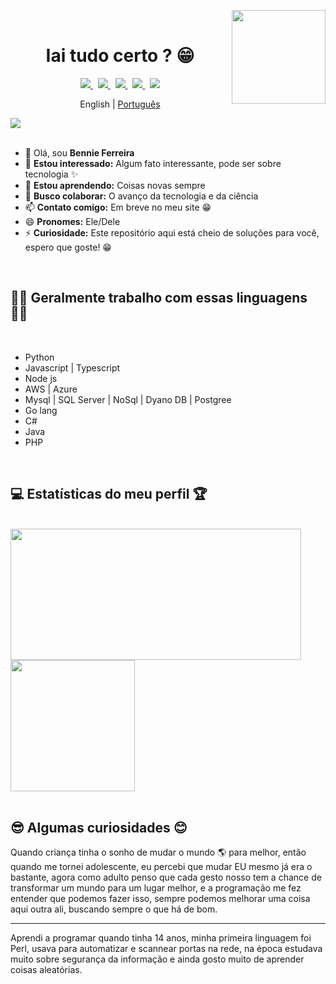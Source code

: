 <a href="https://github.com/antonkomarev/github-profile-views-counter"><img width="150px" align="right" src="https://komarev.com/ghpvc/?username=bennie-ferreira&color=brightgreen&style=flat"></a>
<br />
<h1 align="center"> Iai tudo certo ? 😁 </h1>
<div align="center">
    <a target="_blank" href="https://www.instagram.com/bennie.ferreira">
        <img src="https://img.shields.io/badge/Instagram-E4405F?style=for-the-badge&logo=instagram&logoColor=white">
    </a>
    &nbsp;
    <a target="_blank" href="https://medium.com/@bennieferreira">
        <img src="https://img.shields.io/badge/Medium-12100E?style=for-the-badge&logo=medium&logoColor=white">
    </a>
    &nbsp;
    <a target="_blank" href="https://www.linkedin.com/in/bennie-ferreira">
        <img src="https://img.shields.io/badge/LinkedIn-0077B5?style=for-the-badge&logo=linkedin&logoColor=white">
    </a>
    &nbsp;
    <a target="_blank" href="https://dev.to/bennieferreira">
        <img src="https://img.shields.io/badge/dev.to-0A0A0A?style=for-the-badge&logo=dev.to&logoColor=white">
    </a>
    &nbsp;
    <a target="_blank" href="#!">
        <img src="https://img.shields.io/badge/YouTube-FF0000?style=for-the-badge&logo=youtube&logoColor=white">
    </a>
</div>
<p align="center">
      English   |  <a href="https://github.com/bennie-ferreira/bennie-ferreira/blob/main/README.md">Português</a>
</p>


<img src="assets/9f998f129446243.616b24f773faf.gif">
<br></br>

- 👋 Olá, sou **Bennie Ferreira**
- 👀 **Estou interessado:** Algum fato interessante, pode ser sobre tecnologia ✨
- 🌱 **Estou aprendendo:** Coisas novas sempre
- 💞️ **Busco colaborar:** O avanço da tecnologia e da ciência
- 📫 **Contato comigo:** Em breve no meu site 😁
- 😄 **Pronomes:** Ele/Dele
- ⚡ **Curiosidade:** Este repositório aqui está cheio de soluções para você, espero que goste! 😁

<br />
<h2> 🧑‍🚀 Geralmente trabalho com essas linguagens 🧑‍🚀 </h2>
<br />

- Python
- Javascript | Typescript
- Node js
- AWS | Azure
- Mysql | SQL Server | NoSql | Dyano DB | Postgree
- Go lang
- C#
- Java
- PHP

<br />

<h2>💻 Estatísticas do meu perfil 🏆 </h2>

<br />

<div>
    <img src="https://github-readme-stats.vercel.app/api?username=bennie-ferreira&show_icons=true&theme=dark&count_private=true" width="465p" height="210"/>
    <img src="https://github-readme-stats.vercel.app/api/top-langs/?username=bennie-ferreira&layout=donut-vertical&theme=dark" width="199p" height="210"/> 
</div>

<br />

<h2> 😎 Algumas curiosidades 😊 </h2>
<div>
Quando criança tinha o sonho de mudar o mundo 🌎 para melhor, então quando me tornei adolescente, eu percebi que mudar EU mesmo já era o bastante, agora como adulto penso que cada gesto nosso tem a chance de transformar um mundo para um lugar melhor, e a programação me fez entender que podemos fazer isso, sempre podemos melhorar uma coisa aqui outra ali, buscando sempre o que há de bom.

<hr/>

Aprendi a programar quando tinha 14 anos, minha primeira linguagem foi Perl, usava para automatizar e scannear portas na rede, na época estudava muito sobre segurança da informação e ainda gosto muito de aprender coisas aleatórias.

</div>
